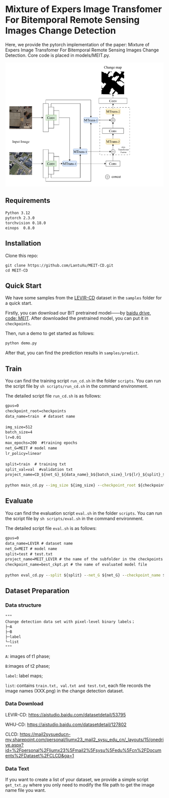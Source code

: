 # Mixture of Expers Image Transfomer For Bitemporal Remote Sensing Images Change Detection

Here, we provide the pytorch implementation of the paper: Mixture of Expers Image Transfomer For Bitemporal Remote Sensing Images Change Detection.
Core code is placed in models/MEIT.py.

![image](./images/img.png)


## Requirements

```
Python 3.12
pytorch 2.3.0
torchvision 0.18.0
einops  0.8.0
```

## Installation

Clone this repo:

```shell
git clone https://github.com/LantuXu/MEIT-CD.git
cd MEIT-CD
```

## Quick Start

We have some samples from the [LEVIR-CD](https://justchenhao.github.io/LEVIR/) dataset in the `samples` folder for a quick start.

Firstly, you can download our BIT pretrained model——by [baidu drive, code: MEIT](https://pan.baidu.com/s/1du6BWp_nbffwekbUAUk0IQ). After downloaded the pretrained model, you can put it in `checkpoints`.

Then, run a demo to get started as follows:

```python
python demo.py 
```

After that, you can find the prediction results in `samples/predict`.

## Train

You can find the training script `run_cd.sh` in the folder `scripts`. You can run the script file by `sh scripts/run_cd.sh` in the command environment.

The detailed script file `run_cd.sh` is as follows:

```cmd
gpus=0
checkpoint_root=checkpoints 
data_name=train  # dataset name 

img_size=512
batch_size=4
lr=0.01
max_epochs=200  #training epochs
net_G=MEIT # model name
lr_policy=linear

split=train  # training txt
split_val=val  #validation txt
project_name=CD_${net_G}_${data_name}_b${batch_size}_lr${lr}_${split}_${split_val}_${max_epochs}_${lr_policy}

python main_cd.py --img_size ${img_size} --checkpoint_root ${checkpoint_root} --lr_policy ${lr_policy} --split ${split} --split_val ${split_val} --net_G ${net_G} --gpu_ids ${gpus} --max_epochs ${max_epochs} --project_name ${project_name} --batch_size ${batch_size} --data_name ${data_name}  --lr ${lr}
```

## Evaluate

You can find the evaluation script `eval.sh` in the folder `scripts`. You can run the script file by `sh scripts/eval.sh` in the command environment.

The detailed script file `eval.sh` is as follows:

```cmd
gpus=0
data_name=LEVIR # dataset name
net_G=MEIT # model name 
split=test # test.txt
project_name=MEIT_LEVIR # the name of the subfolder in the checkpoints folder 
checkpoint_name=best_ckpt.pt # the name of evaluated model file 

python eval_cd.py --split ${split} --net_G ${net_G} --checkpoint_name ${checkpoint_name} --gpu_ids ${gpus} --project_name ${project_name} --data_name ${data_name}
```

## Dataset Preparation

### Data structure

```
"""
Change detection data set with pixel-level binary labels；
├─A
├─B
├─label
└─list
"""
```

`A`: images of t1 phase;

`B`:images of t2 phase;

`label`: label maps;

`list`: contains `train.txt, val.txt and test.txt`, each file records the image names (XXX.png) in the change detection dataset.

### Data Download 

LEVIR-CD: https://aistudio.baidu.com/datasetdetail/53795

WHU-CD: https://aistudio.baidu.com/datasetdetail/127802

CLCD: https://mail2sysueducn-my.sharepoint.com/personal/liumx23_mail2_sysu_edu_cn/_layouts/15/onedrive.aspx?id=%2Fpersonal%2Fliumx23%5Fmail2%5Fsysu%5Fedu%5Fcn%2FDocuments%2FDataset%2FCLCD&ga=1

### Data Text

If you want to create a list of your dataset, we provide a simple script `get_txt.py` where you only need to modify the file path to get the image name file you want.

